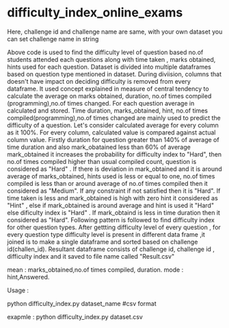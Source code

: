 # difficulty_index_online_exams

Here, challenge id and challenge name are same, with your own dataset you can set challenge name in string

Above code is used to find the difficulty level of question based no.of students attended each questions along with time taken , marks
obtained,  hints used for each question. Dataset is divided into multiple dataframes based on question type mentioned in dataset. During
diviision, columns that doesn't have impact on deciding difficulty is removed from every dataframe. It used concept explained in measure of
central tendency to calculate the average on marks obtained, duration, no.of times compiled (programming),no.of times changed. For each 
question average in calculated and stored. Time duration, marks_obtained, hint, no.of times compiled(programming),no.of times changed are 
mainly used to predict the difficulty of a question. Let's consider calculated average for every column as it 100%. For every column, 
calculated value is compared against actual column value. 
  Firstly duration for question greater than 140% of average of time duration and also mark_obatained less than 60% of average 
mark_obtained it increases the probability for difficulty index to "Hard", then no.of times compiled higher than usual compiled count,
question is considered as "Hard" . If there is deviation in mark_obtained and it is around average of marks_obtained, hints used is
less or equal to one, no.of times compiled is less than or around average of no.of times compiled then it considered as "Medium". If any
constraint if not satisfied then it is "Hard". If time taken is less and mark_obtained is high with zero hint it considered as "Hint" ,
else if mark_obtained is around average and hint is used it "Hard" else dificulty index is "Hard" . If mark_obtaind is less in time
duration then it considered as "Hard". Following pattern is followed to find difficulty index for other question types.
  After gettting difficulty level of every question , for every question type difficulty level is present in different data frame ,it
joined is to make a single dataframe and sorted based on challenge id(challen_id). Resultant dataframe consists of challenge id, challenge id , difficulty index and it saved to file name called "Result.csv"

mean : marks_obtained,no.of times compiled, duration.
mode : hint,Answered.

Usage :

python difficulty_index.py dataset_name   #csv format
  
exapmle : python difficulty_index.py dataset.csv
